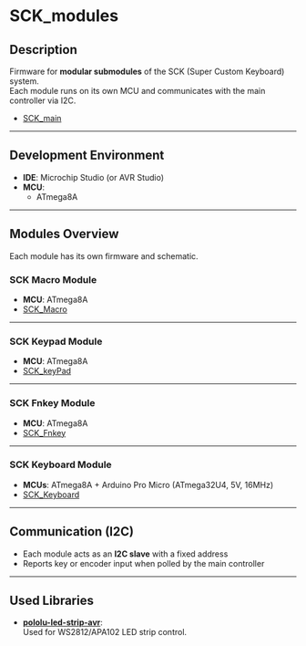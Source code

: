 # SCK_modules

## Description
Firmware for **modular submodules** of the SCK (Super Custom Keyboard) system.  
Each module runs on its own MCU and communicates with the main controller via I2C.
- [SCK_main](https://github.com/Crem2y/SCK_main)
---

## Development Environment

- **IDE**: Microchip Studio (or AVR Studio)  
- **MCU**:  
  - ATmega8A

---

## Modules Overview

Each module has its own firmware and schematic.

### SCK Macro Module
- **MCU**: ATmega8A  
- [SCK_Macro](SCK_Macro/README.md)
---

### SCK Keypad Module
- **MCU**: ATmega8A  
- [SCK_keyPad](SCK_keyPad/README.md)

---

### SCK Fnkey Module
- **MCU**: ATmega8A  
- [SCK_Fnkey](SCK_Fnkey/README.md)

---

### SCK Keyboard Module
- **MCUs**: ATmega8A + Arduino Pro Micro (ATmega32U4, 5V, 16MHz)  
- [SCK_Keyboard](SCK_Keyboard/README.md)

---

## Communication (I2C)

- Each module acts as an **I2C slave** with a fixed address  
- Reports key or encoder input when polled by the main controller  

---

## Used Libraries

- [**pololu-led-strip-avr**](https://github.com/pololu/pololu-led-strip-avr):  
  Used for WS2812/APA102 LED strip control.